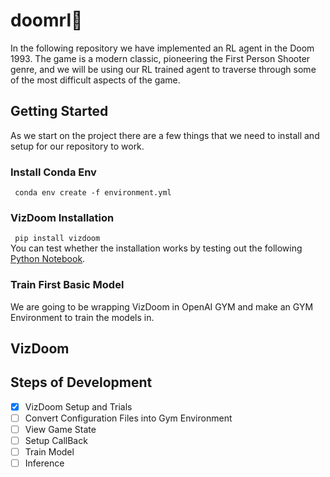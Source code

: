 # doomrl🔫
In the following repository we have implemented an RL agent in the Doom 1993. The game is a modern classic, pioneering the First Person Shooter genre, and we will be using our RL trained agent to traverse through some of the most difficult aspects of the game.
## Getting Started
As we start on the project there are a few things that we need to install and setup for our repository to work.
### Install Conda Env
``` conda env create -f environment.yml```
### VizDoom Installation
``` pip install vizdoom``` <br>
You can test whether the installation works by testing out the following [Python Notebook](vizdoom_demo.ipynb).
### Train First Basic Model
We are going to be wrapping VizDoom in OpenAI GYM and make an GYM Environment to train the models in.
## VizDoom
## Steps of Development
- [x] VizDoom Setup and Trials
- [ ] Convert Configuration Files into Gym Environment
- [ ] View Game State
- [ ] Setup CallBack
- [ ] Train Model
- [ ] Inference
